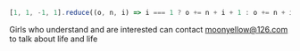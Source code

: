 ```js
[1, 1, -1, 1].reduce((o, n, i) => i === 1 ? o += n + i + 1 : o += n + i, '')
```

Girls who understand and are interested can contact moonyellow@126.com to talk about life and life